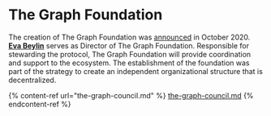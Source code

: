 # The Graph Foundation

The creation of The Graph Foundation was [announced](https://thegraph.com/blog/announcing-the-graph-foundation) in October 2020. [**Eva Beylin**](https://ca.linkedin.com/in/evabeylin) serves as Director of The Graph Foundation. Responsible for stewarding the protocol, The Graph Foundation will provide coordination and support to the ecosystem. The establishment of the foundation was part of the strategy to create an independent organizational structure that is decentralized.

{% content-ref url="the-graph-council.md" %}
[the-graph-council.md](the-graph-council.md)
{% endcontent-ref %}
